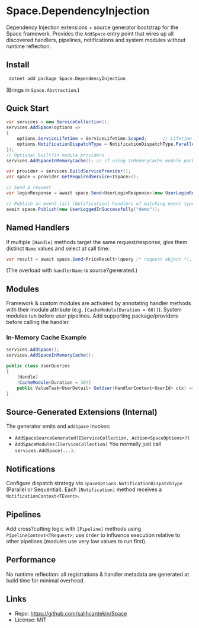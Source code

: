 # Space.DependencyInjection

Dependency Injection extensions + source generator bootstrap for the Space framework. Provides the `AddSpace` entry point that wires up all discovered handlers, pipelines, notifications and system modules without runtime reflection.

## Install
```bash
 dotnet add package Space.DependencyInjection
```
(Brings in `Space.Abstraction`.)

## Quick Start
```csharp
var services = new ServiceCollection();
services.AddSpace(options =>
{
    options.ServiceLifetime = ServiceLifetime.Scoped;      // Lifetime of generated registrations
    options.NotificationDispatchType = NotificationDispatchType.Parallel; // or Sequential
});
// Optional built?in module providers
services.AddSpaceInMemoryCache(); // if using InMemoryCache module package

var provider = services.BuildServiceProvider();
var space = provider.GetRequiredService<ISpace>();

// Send a request
var loginResponse = await space.Send<UserLoginResponse>(new UserLoginRequest("demo"));

// Publish an event (all [Notification] handlers of matching event type will be invoked)
await space.Publish(new UserLoggedInSuccessfully("demo"));
```

## Named Handlers
If multiple `[Handle]` methods target the same request/response, give them distinct `Name` values and select at call time:
```csharp
var result = await space.Send<PriceResult>(query /* request object */, handlerName: "Discounted");
```
(The overload with `handlerName` is source?generated.)

## Modules
Framework & custom modules are activated by annotating handler methods with their module attribute (e.g. `[CacheModule(Duration = 60)]`). System modules run before user pipelines. Add supporting package/providers before calling the handler.

### In-Memory Cache Example
```csharp
services.AddSpace();
services.AddSpaceInMemoryCache();

public class UserQueries
{
    [Handle]
    [CacheModule(Duration = 30)]
    public ValueTask<UserDetail> GetUser(HandlerContext<UserId> ctx) => ...;
}
```

## Source-Generated Extensions (Internal)
The generator emits and `AddSpace` invokes:
- `AddSpaceSourceGenerated(IServiceCollection, Action<SpaceOptions>?)`
- `AddSpaceModules(IServiceCollection)`
You normally just call `services.AddSpace(...)`.

## Notifications
Configure dispatch strategy via `SpaceOptions.NotificationDispatchType` (Parallel or Sequential). Each `[Notification]` method receives a `NotificationContext<TEvent>`.

## Pipelines
Add cross?cutting logic with `[Pipeline]` methods using `PipelineContext<TRequest>`; use `Order` to influence execution relative to other pipelines (modules use very low values to run first).

## Performance
No runtime reflection: all registrations & handler metadata are generated at build time for minimal overhead.

## Links
- Repo: https://github.com/salihcantekin/Space
- License: MIT
